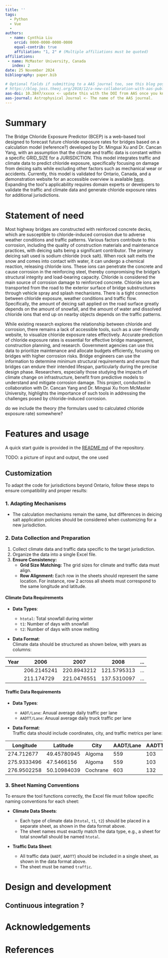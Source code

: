 ```yaml
---
title: ''
tags:
  - Python
  - Vue
  - 
authors:
  - name: Cynthia Liu
    orcid: 0000-0000-0000-0000
    equal-contrib: true
    affiliation: "1, 2" # (Multiple affiliations must be quoted)
affiliations:
 - name: McMaster University, Canada
   index: 2
date: 25 November 2024
bibliography: paper.bib

# Optional fields if submitting to a AAS journal too, see this blog post:
# https://blog.joss.theoj.org/2018/12/a-new-collaboration-with-aas-publishing
aas-doi: 10.3847/xxxxx <- update this with the DOI from AAS once you know it.
aas-journal: Astrophysical Journal <- The name of the AAS journal.
---
```



# Summary
The Bridge Chloride Exposure Predictor (BCEP) is a web-based tool designed to forecast future chloride exposure rates for bridges based on a calculation model (reference?) developed by Dr. Mingsai Xu and Dr. Cancan Yang, with an assumption that the climate and traffic data is constant within a specific GRID_SIZE for a JURISDICTION. This model integrates traffic and climate data to predict chloride exposure, specifically focusing on damage from deicing salts while excluding other factors such as mechanical wear or accidents. Currently, this model is validated for Ontario, Canada, and a demonstration website for an accessible overview is available [here](https://bcep.onrender.com/). Expanding the tool's applicability requires domain experts or developers to validate the traffic and climate data and generate chloride exposure rates for additional jurisdictions.


# Statement of need

Most highway bridges are constructed with reinforced concrete decks, which are susceptible to chloride-induced corrosion due to adverse weather conditions and traffic patterns. Various factors contribute to this corrosion, including the quality of construction materials and maintenance practices, with deicing salts being a significant contributor. The primary deicing salt used is sodium chloride (rock salt). When rock salt melts the snow and comes into contact with water, it can undergo a chemical reaction, releasing chloride ions. These ions can penetrate the concrete and cause corrosion in the reinforcing steel, thereby compromising the bridge’s structural integrity and load-bearing capacity. Chloride is considered the main source of corrosion damage to reinforced concrete. Chloride ions are transported from the road to the exterior surface of bridge substructures through vehicle spray and splash mechanisms. There is a tight connection between chloride exposure, weather conditions and traffic flow. Specifically, the amount of deicing salt applied on the road surface greatly depends on the amount of snowfall, and the amount of water and dissolved chloride ions that end up on nearby objects depends on the traffic patterns. 

While existing research explores the relationship between chloride and corrosion, there remains a lack of accessible tools, such as a user-friendly website, to visualize chloride exposure rates effectively. Accurate prediction of chloride exposure rates is essential for effective bridge management, construction planning, and research. Government agencies can use this data to prioritize maintenance and allocate budgets efficiently, focusing on bridges with higher corrosion risks. Bridge engineers can use the information to determine minimum structural requirements and ensure that bridges can endure their intended lifespan, particularly during the precise design phase. Researchers, especially those studying the impacts of climate change on infrastructure, benefit from predictive models to understand and mitigate corrosion damage. This project, conducted in collaboration with Dr. Cancan Yang and Dr. Mingsai Xu from McMaster University, highlights the importance of such tools in addressing the challenges posed by chloride-induced corrosion.


do we include the theory (the formulars used to calculated chloride exposure rate) somewhere?

# Features and usage

A quick start guide is provided in the [README.md](https://github.com/CynthiaLiu0805/BridgeCorrosion/blob/main/README.md) of the repository. 

TODO: a picture of input and output, the one used

## Customization
To adapt the code for jurisdictions beyond Ontario, follow these steps to ensure compatibility and proper results:  

### 1. Adapting Mechanisms  
- The calculation mechanisms remain the same, but differences in deicing salt application policies should be considered when customizing for a new jurisdiction.  

### 2. Data Collection and Preparation  
1. Collect climate data and traffic data specific to the target jurisdiction.  
2. Organize the data into a single Excel file.  
3. **Ensure Consistency:**  
   - **Grid Size Matching:** The grid sizes for climate and traffic data must align.  
   - **Row Alignment:** Each row in the sheets should represent the same location. For instance, row 2 across all sheets must correspond to the same longitude and latitude.  

#### Climate Data Requirements
- **Data Types**:
  - `htotal`: Total snowfall during winter
  - `t1`: Number of days with snowfall
  - `t2`: Number of days with snow melting

- **Data Format**:  
  Climate data should be structured as shown below, with years as columns:
  
| Year  | 2006        | 2007        | 2008        | ...         |
|-------|-------------|-------------|-------------|-------------|
|       | 206.2145241 | 220.8943212 | 121.5795313 | ...         |
|       | 211.174729  | 221.0476551 | 137.5310097 | ...         |

#### Traffic Data Requirements
- **Data Types**:
  - `AADT/Lane`: Anuual average daily traffic per lane
  - `AADTT/Lane`: Anuual average daily truck traffic per lane

- **Data Format**:  
Traffic data should include coordinates, city, and traffic metrics per lane:

| Longitude   | Latitude     | City     | AADT/Lane | AADTT/Lane |
|-------------|--------------|----------|-----------|------------|
| 274.712677  | 49.45780945  | Algoma   | 559       | 103        |
| 275.9333496 | 47.5466156   | Algoma   | 559       | 103        |
| 276.9502258 | 50.10984039  | Cochrane | 603       | 132        |

### 3. Sheet Naming Conventions
To ensure the tool functions correctly, the Excel file must follow specific naming conventions for each sheet:

- **Climate Data Sheets**:  
  - Each type of climate data (`htotal`, `t1`, `t2`) should be placed in a separate sheet, as shown in the data format above.
  - The sheet names must exactly match the data type, e.g., a sheet for total snowfall should be named `htotal`.

- **Traffic Data Sheet**:  
  - All traffic data (`AADT`, `AADTT`) should be included in a single sheet, as shown in the data format above.
  - The sheet must be named `traffic`.



# Design and development

## Continuous integration ?


# Acknowledgements


# References
